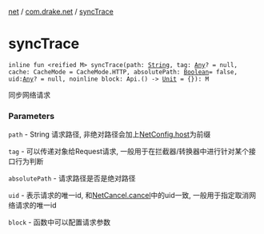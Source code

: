 [net](../index.md) / [com.drake.net](index.md) / [syncTrace](./sync-trace.md)

# syncTrace

`inline fun <reified M> syncTrace(path: `[`String`](https://kotlinlang.org/api/latest/jvm/stdlib/kotlin/-string/index.html)`, tag: `[`Any`](https://kotlinlang.org/api/latest/jvm/stdlib/kotlin/-any/index.html)`? = null, cache: CacheMode = CacheMode.HTTP, absolutePath: `[`Boolean`](https://kotlinlang.org/api/latest/jvm/stdlib/kotlin/-boolean/index.html)` = false, uid: `[`Any`](https://kotlinlang.org/api/latest/jvm/stdlib/kotlin/-any/index.html)`? = null, noinline block: Api.() -> `[`Unit`](https://kotlinlang.org/api/latest/jvm/stdlib/kotlin/-unit/index.html)` = {}): M`

同步网络请求

### Parameters

`path` - String 请求路径, 非绝对路径会加上[NetConfig.host](-net-config/host.md)为前缀

`tag` - 可以传递对象给Request请求, 一般用于在拦截器/转换器中进行针对某个接口行为判断

`absolutePath` - 请求路径是否是绝对路径

`uid` - 表示请求的唯一id, 和[NetCancel.cancel](#)中的uid一致, 一般用于指定取消网络请求的唯一id

`block` - 函数中可以配置请求参数